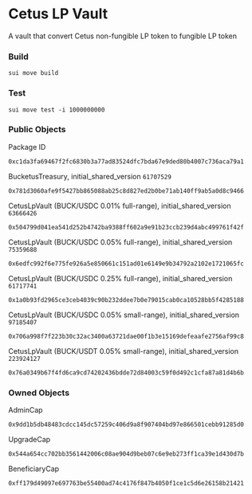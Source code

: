 # Cetus LP Vault
A vault that convert Cetus non-fungible LP token to fungible LP token

### Build
```
sui move build
```

### Test
```
sui move test -i 1000000000
```

### Public Objects
Package ID
```
0xc1da3fa69467f2fc6830b3a77ad83524dfc7bda67e9ded80b4007c736aca79a1
```
BucketusTreasury, initial_shared_version `61707529`
```
0x781d3060afe9f5427bb865088ab25c8d827ed2b0be71ab140ff9ab5a0d8c9466
```
CetusLpVault (BUCK/USDC 0.01% full-range), initial_shared_version `63666426`
```
0x504799d041ea541d252b4742ba9388ff602a9e91b23ccb239d4abc499761f42f
```
CetusLpVault (BUCK/USDC 0.05% full-range), initial_shared_version `75359688`
```
0x6edfc992f6e775fe926a5e850661c151ad01e6149e9b34792a2102e1721065fc
```
CetusLpVault (BUCK/USDC 0.25% full-range), initial_shared_version `61717741`
```
0x1a0b93fd2965ce3ceb4039c90b232ddee7b0e79015cab0ca10528bb5f4285188
```
CetusLpVault (BUCK/USDC 0.05% small-range), initial_shared_version `97185407`
```
0x706a998f7f223b30c32ac3400a63721dae00f1b3e15169defeaafe2756af99c8
```
CetusLpVault (BUCK/USDT 0.05% small-range), initial_shared_version `223924127`
```
0x76a0349b67f4fd6ca9cd74202436bdde72d84003c59f0d492c1cfa87a81d4b6b
```

### Owned Objects
AdminCap
```
0x9dd1b5db48483cdcc145dc57259c406d9a8f907404bd97e866501cebb91285d0
```
UpgradeCap
```
0x544a654cc702bb3561442006c08ae904d9beb07c6e9eb273ff1ca39e1d430d7b
```
BeneficiaryCap
```
0xff179d49097e697763be55400ad74c4176f847b4050f1ce1c5d6e26158b21421
```
